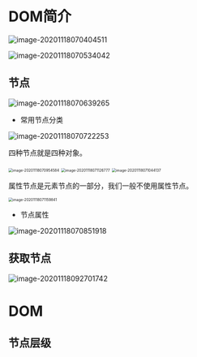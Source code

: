 # DOM简介

![image-20201118070404511](..\JS_img\image-20201118070404511.png)

![image-20201118070534042](..\JS_img\image-20201118070534042.png)

## 节点

![image-20201118070639265](..\JS_img\image-20201118070639265.png)

* 常用节点分类

![image-20201118070722253](..\JS_img\image-20201118070722253.png)

四种节点就是四种对象。

<img src="..\JS_img\image-20201118070954584.png" alt="image-20201118070954584" style="zoom:50%;" />

<img src="..\JS_img\image-20201118071126777.png" alt="image-20201118071126777" style="zoom:50%;" />

<img src="..\JS_img\image-20201118071044137.png" alt="image-20201118071044137" style="zoom:50%;" />

属性节点是元素节点的一部分，我们一般不使用属性节点。

<img src="..\JS_img\image-20201118071159841.png" alt="image-20201118071159841" style="zoom:50%;" />

* 节点属性

![image-20201118070851918](..\JS_img\image-20201118070851918.png)

## 获取节点

![image-20201118092701742](..\JS_img\image-20201118092701742.png)

# DOM

## 节点层级

